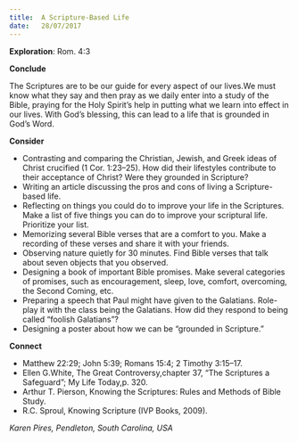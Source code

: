 ```yaml
---
title:  A Scripture-Based Life
date:   28/07/2017
---
```


**Exploration**: Rom. 4:3

**Conclude**

The Scriptures are to be our guide for every aspect of our lives.We must know what they say and then pray as we daily enter into a study of the Bible, praying for the Holy Spirit’s help in putting what we learn into effect in our lives. With God’s blessing, this can lead to a life that is grounded in God’s Word.

**Consider**

- Contrasting and comparing the Christian, Jewish, and Greek ideas of Christ crucified (1 Cor. 1:23–25). How did their lifestyles contribute to their acceptance of Christ? Were they grounded in Scripture?
- Writing an article discussing the pros and cons of living a Scripture-based life.
- Reflecting on things you could do to improve your life in the Scriptures. Make a list of five things you can do to improve your scriptural life. Prioritize your list.
- Memorizing several Bible verses that are a comfort to you. Make a recording of these verses and share it with your friends.
- Observing nature quietly for 30 minutes. Find Bible verses that talk about seven objects that you observed.
- Designing a book of important Bible promises. Make several categories of promises, such as encouragement, sleep, love, comfort, overcoming, the Second Coming, etc.
- Preparing a speech that Paul might have given to the Galatians. Role-play it with the class being the Galatians. How did they respond to being called “foolish Galatians”?
- Designing a poster about how we can be “grounded in Scripture.”

**Connect**

- Matthew 22:29; John 5:39; Romans 15:4; 2 Timothy 3:15–17.
- Ellen G.White, The Great Controversy,chapter 37, “The Scriptures a Safeguard”; My Life Today,p. 320.
- Arthur T. Pierson, Knowing the Scriptures: Rules and Methods of Bible Study.
- R.C. Sproul, Knowing Scripture (IVP Books, 2009).

_Karen Pires, Pendleton, South Carolina, USA_